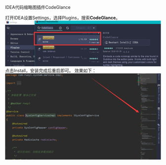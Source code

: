 IDEA代码缩略图插件CodeGlance

打开IDEA设置Settings，选择Plugins，搜索**CodeGlance**。
![](https://raw.githubusercontent.com/SAH01/wordpress-img/master/imgs/2090080-20230412105450618-1640028144.png)
点击Install，安装完成后重启即可。
效果如下：
![](https://raw.githubusercontent.com/SAH01/wordpress-img/master/imgs/2090080-20230412105932735-1174154097.png)
